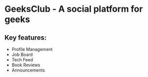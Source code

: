 # GeeksClub - A social platform for geeks

## Key features:
* Profile Management
* Job Board
* Tech Feed
* Book Reviews
* Announcements
